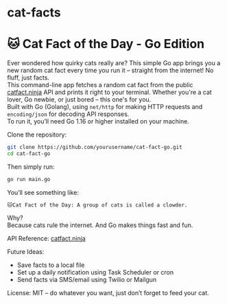# cat-facts


# 🐱 Cat Fact of the Day - Go Edition  
Ever wondered how quirky cats really are? This simple Go app brings you a new random cat fact every time you run it – straight from the internet! No fluff, just facts.  
This command-line app fetches a random cat fact from the public [catfact.ninja](https://catfact.ninja) API and prints it right to your terminal. Whether you're a cat lover, Go newbie, or just bored – this one's for you.  
Built with Go (Golang), using `net/http` for making HTTP requests and `encoding/json` for decoding API responses.  
To run it, you’ll need Go 1.16 or higher installed on your machine.  

Clone the repository:  
```bash  
git clone https://github.com/yourusername/cat-fact-go.git  
cd cat-fact-go  
```  

Then simply run:  
```bash  
go run main.go  
```  

You’ll see something like:  
```
🐱Cat Fact of the Day: A group of cats is called a clowder.
```  

Why?  
Because cats rule the internet. And Go makes things fast and fun.  

API Reference: [catfact.ninja](https://catfact.ninja)  

Future Ideas:  
- Save facts to a local file  
- Set up a daily notification using Task Scheduler or cron  
- Send facts via SMS/email using Twilio or Mailgun  

License: MIT – do whatever you want, just don’t forget to feed your cat.
